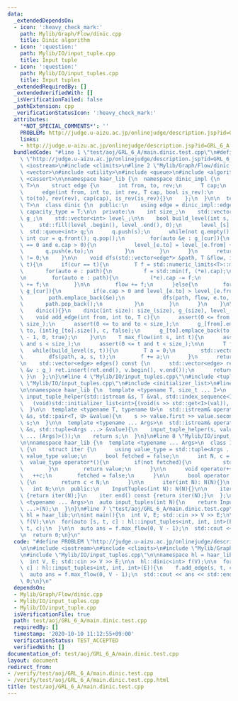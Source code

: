 ```yaml
---
data:
  _extendedDependsOn:
  - icon: ':heavy_check_mark:'
    path: Mylib/Graph/Flow/dinic.cpp
    title: Dinic algorithm
  - icon: ':question:'
    path: Mylib/IO/input_tuple.cpp
    title: Input tuple
  - icon: ':question:'
    path: Mylib/IO/input_tuples.cpp
    title: Input tuples
  _extendedRequiredBy: []
  _extendedVerifiedWith: []
  _isVerificationFailed: false
  _pathExtension: cpp
  _verificationStatusIcon: ':heavy_check_mark:'
  attributes:
    '*NOT_SPECIAL_COMMENTS*': ''
    PROBLEM: http://judge.u-aizu.ac.jp/onlinejudge/description.jsp?id=GRL_6_A
    links:
    - http://judge.u-aizu.ac.jp/onlinejudge/description.jsp?id=GRL_6_A
  bundledCode: "#line 1 \"test/aoj/GRL_6_A/main.dinic.test.cpp\"\n#define PROBLEM\
    \ \"http://judge.u-aizu.ac.jp/onlinejudge/description.jsp?id=GRL_6_A\"\n\n#include\
    \ <iostream>\n#include <climits>\n#line 2 \"Mylib/Graph/Flow/dinic.cpp\"\n#include\
    \ <vector>\n#include <utility>\n#include <queue>\n#include <algorithm>\n#include\
    \ <cassert>\n\nnamespace haar_lib {\n  namespace dinic_impl {\n    template <typename\
    \ T>\n    struct edge {\n      int from, to, rev;\n      T cap;\n      bool is_rev;\n\
    \      edge(int from, int to, int rev, T cap, bool is_rev):\n        from(from),\
    \ to(to), rev(rev), cap(cap), is_rev(is_rev){}\n    };\n  }\n\n  template <typename\
    \ T>\n  class dinic {\n  public:\n    using edge = dinic_impl::edge<T>;\n    using\
    \ capacity_type = T;\n\n  private:\n    int size_;\n    std::vector<std::vector<edge>>\
    \ g_;\n    std::vector<int> level_;\n\n    bool build_level(int s, int t){\n \
    \     std::fill(level_.begin(), level_.end(), 0);\n      level_[s] = 1;\n    \
    \  std::queue<int> q;\n      q.push(s);\n      while(not q.empty()){\n       \
    \ int cur = q.front(); q.pop();\n        for(auto &e : g_[cur]){\n          if(level_[e.to]\
    \ == 0 and e.cap > 0){\n            level_[e.to] = level_[e.from] + 1;\n     \
    \       q.push(e.to);\n          }\n        }\n      }\n      return level_[t]\
    \ != 0;\n    }\n\n    void dfs(std::vector<edge*> &path, T &flow, int cur, int\
    \ t){\n      if(cur == t){\n        T f = std::numeric_limits<T>::max();\n\n \
    \       for(auto e : path){\n          f = std::min(f, (*e).cap);\n        }\n\
    \n        for(auto e : path){\n          (*e).cap -= f;\n          g_[e->to][e->rev].cap\
    \ += f;\n        }\n\n        flow += f;\n      }else{\n        for(auto &e :\
    \ g_[cur]){\n          if(e.cap > 0 and level_[e.to] > level_[e.from]){\n    \
    \        path.emplace_back(&e);\n            dfs(path, flow, e.to, t);\n     \
    \       path.pop_back();\n          }\n        }\n      }\n    }\n\n  public:\n\
    \    dinic(){}\n    dinic(int size): size_(size), g_(size), level_(size){}\n\n\
    \    void add_edge(int from, int to, T c){\n      assert(0 <= from and from <\
    \ size_);\n      assert(0 <= to and to < size_);\n      g_[from].emplace_back(from,\
    \ to, (int)g_[to].size(), c, false);\n      g_[to].emplace_back(to, from, (int)g_[from].size()\
    \ - 1, 0, true);\n    }\n\n    T max_flow(int s, int t){\n      assert(0 <= s\
    \ and s < size_);\n      assert(0 <= t and t < size_);\n\n      T f = 0;\n   \
    \   while(build_level(s, t)){\n        T a = 0;\n        std::vector<edge*> path;\n\
    \        dfs(path, a, s, t);\n        f += a;\n      }\n      return f;\n    }\n\
    \n    std::vector<edge> edges() const {\n      std::vector<edge> ret;\n      for(auto\
    \ &v : g_) ret.insert(ret.end(), v.begin(), v.end());\n      return ret;\n   \
    \ }\n  };\n}\n#line 4 \"Mylib/IO/input_tuples.cpp\"\n#include <tuple>\n#line 6\
    \ \"Mylib/IO/input_tuples.cpp\"\n#include <initializer_list>\n#line 6 \"Mylib/IO/input_tuple.cpp\"\
    \n\nnamespace haar_lib {\n  template <typename T, size_t ... I>\n  static void\
    \ input_tuple_helper(std::istream &s, T &val, std::index_sequence<I ...>){\n \
    \   (void)std::initializer_list<int>{(void(s >> std::get<I>(val)), 0) ...};\n\
    \  }\n\n  template <typename T, typename U>\n  std::istream& operator>>(std::istream\
    \ &s, std::pair<T, U> &value){\n    s >> value.first >> value.second;\n    return\
    \ s;\n  }\n\n  template <typename ... Args>\n  std::istream& operator>>(std::istream\
    \ &s, std::tuple<Args ...> &value){\n    input_tuple_helper(s, value, std::make_index_sequence<sizeof\
    \ ... (Args)>());\n    return s;\n  }\n}\n#line 8 \"Mylib/IO/input_tuples.cpp\"\
    \n\nnamespace haar_lib {\n  template <typename ... Args>\n  class InputTuples\
    \ {\n    struct iter {\n      using value_type = std::tuple<Args ...>;\n     \
    \ value_type value;\n      bool fetched = false;\n      int N, c = 0;\n\n    \
    \  value_type operator*(){\n        if(not fetched){\n          std::cin >> value;\n\
    \        }\n        return value;\n      }\n\n      void operator++(){\n     \
    \   ++c;\n        fetched = false;\n      }\n\n      bool operator!=(iter &) const\
    \ {\n        return c < N;\n      }\n\n      iter(int N): N(N){}\n    };\n\n \
    \   int N;\n\n  public:\n    InputTuples(int N): N(N){}\n\n    iter begin() const\
    \ {return iter(N);}\n    iter end() const {return iter(N);}\n  };\n\n  template\
    \ <typename ... Args>\n  auto input_tuples(int N){\n    return InputTuples<Args\
    \ ...>(N);\n  }\n}\n#line 7 \"test/aoj/GRL_6_A/main.dinic.test.cpp\"\n\nnamespace\
    \ hl = haar_lib;\n\nint main(){\n  int V, E; std::cin >> V >> E;\n\n  hl::dinic<int>\
    \ f(V);\n\n  for(auto [s, t, c] : hl::input_tuples<int, int, int>(E)){\n    f.add_edge(s,\
    \ t, c);\n  }\n\n  auto ans = f.max_flow(0, V - 1);\n  std::cout << ans << std::endl;\n\
    \n  return 0;\n}\n"
  code: "#define PROBLEM \"http://judge.u-aizu.ac.jp/onlinejudge/description.jsp?id=GRL_6_A\"\
    \n\n#include <iostream>\n#include <climits>\n#include \"Mylib/Graph/Flow/dinic.cpp\"\
    \n#include \"Mylib/IO/input_tuples.cpp\"\n\nnamespace hl = haar_lib;\n\nint main(){\n\
    \  int V, E; std::cin >> V >> E;\n\n  hl::dinic<int> f(V);\n\n  for(auto [s, t,\
    \ c] : hl::input_tuples<int, int, int>(E)){\n    f.add_edge(s, t, c);\n  }\n\n\
    \  auto ans = f.max_flow(0, V - 1);\n  std::cout << ans << std::endl;\n\n  return\
    \ 0;\n}\n"
  dependsOn:
  - Mylib/Graph/Flow/dinic.cpp
  - Mylib/IO/input_tuples.cpp
  - Mylib/IO/input_tuple.cpp
  isVerificationFile: true
  path: test/aoj/GRL_6_A/main.dinic.test.cpp
  requiredBy: []
  timestamp: '2020-10-10 11:12:55+09:00'
  verificationStatus: TEST_ACCEPTED
  verifiedWith: []
documentation_of: test/aoj/GRL_6_A/main.dinic.test.cpp
layout: document
redirect_from:
- /verify/test/aoj/GRL_6_A/main.dinic.test.cpp
- /verify/test/aoj/GRL_6_A/main.dinic.test.cpp.html
title: test/aoj/GRL_6_A/main.dinic.test.cpp
---
```

